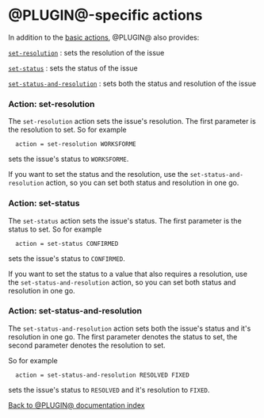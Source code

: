 @PLUGIN@-specific actions
=========================

In addition to the [basic actions][basic-actions], @PLUGIN@ also
provides:

[`set-resolution`][action-set-resolution]
: sets the resolution of the issue

[`set-status`][action-set-status]
: sets the status of the issue

[`set-status-and-resolution`][action-set-status-and-resolution]
: sets both the status and resolution of the issue

[basic-actions]: config-rulebase-common.html#actions

[action-set-resolution]: #action-set-resolution
### <a name="action-set-resolution">Action: set-resolution</a>

The `set-resolution` action sets the issue's resolution. The first
parameter is the resolution to set. So for example

```
  action = set-resolution WORKSFORME
```

sets the issue's status to `WORKSFORME`.

If you want to set the status and the resolution, use the
`set-status-and-resolution` action, so you can set both status and
resolution in one go.



[action-set-status]: #action-set-status
### <a name="action-set-status">Action: set-status</a>

The `set-status` action sets the issue's status. The first parameter
is the status to set. So for example

```
  action = set-status CONFIRMED
```

sets the issue's status to `CONFIRMED`.

If you want to set the status to a value that also requires a
resolution, use the `set-status-and-resolution` action, so you can set
both status and resolution in one go.



[action-set-status-and-resolution]: #action-set-status-and-resolution
### <a name="action-set-status-and-resolution">Action: set-status-and-resolution</a>

The `set-status-and-resolution` action sets both the issue's status
and it's resolution in one go. The first parameter denotes the status
to set, the second parameter denotes the resolution to set.

So for example

```
  action = set-status-and-resolution RESOLVED FIXED
```

sets the issue's status to `RESOLVED` and it's resolution to `FIXED`.



[Back to @PLUGIN@ documentation index][index]

[index]: index.html